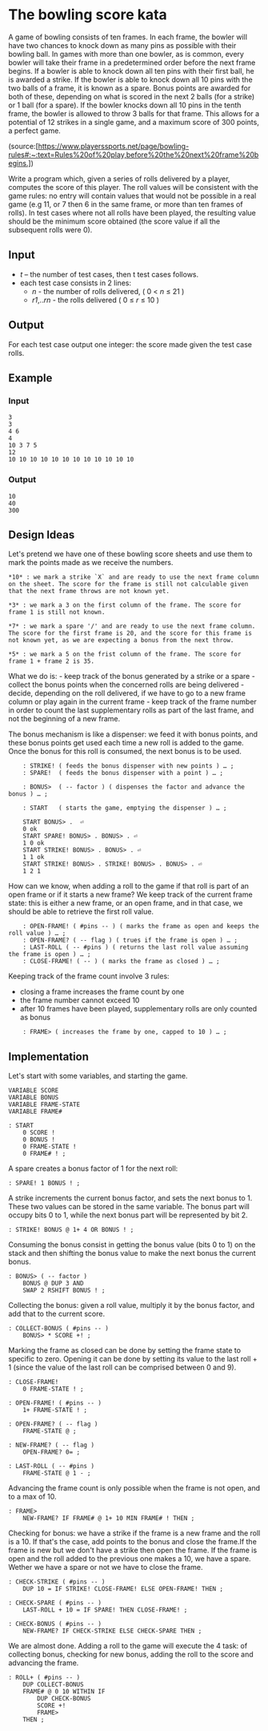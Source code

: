 # The bowling score kata

A game of bowling consists of ten frames. In each frame, the bowler will have two chances to knock down as many pins as possible with their bowling ball. In games with more than one bowler, as is common, every bowler will take their frame in a predetermined order before the next frame begins. If a bowler is able to knock down all ten pins with their first ball, he is awarded a strike. If the bowler is able to knock down all 10 pins with the two balls of a frame, it is known as a spare. Bonus points are awarded for both of these, depending on what is scored in the next 2 balls (for a strike) or 1 ball (for a spare). If the bowler knocks down all 10 pins in the tenth frame, the bowler is allowed to throw 3 balls for that frame. This allows for a potential of 12 strikes in a single game, and a maximum score of 300 points, a perfect game.

(source:[https://www.playerssports.net/page/bowling-rules#:~:text=Rules%20of%20play,before%20the%20next%20frame%20begins.])

Write a program which, given a series of rolls delivered by a player, computes the score of this player. The roll values will be consistent with the game rules: no entry will contain values that would not be possible in a real game (e.g 11, or 7 then 6 in the same frame, or more than ten frames of rolls). In test cases where not all rolls have been played, the resulting value should be the minimum score obtained (the score value if all the subsequent rolls were 0).

## Input

- *t* – the number of test cases, then t test cases follows.
- each test case consists in 2 lines:
    - *n* - the number of rolls delivered, ( 0 < *n* ≤ 21 )
    - *r1*,..*rn* - the rolls delivered    ( 0 ≤ *r* ≤ 10 ) 

## Output

For each test case output one integer: the score made given the test case rolls.

## Example
### Input

    3
    3
    4 6
    4
    10 3 7 5
    12
    10 10 10 10 10 10 10 10 10 10 10 10

### Output

    10
    40
    300

## Design Ideas

Let's pretend we have one of these bowling score sheets and use them to mark the points made as we receive the numbers. 

    *10* : we mark a strike `X` and are ready to use the next frame column on the sheet. The score for the frame is still not calculable given that the next frame throws are not known yet.

    *3* : we mark a 3 on the first column of the frame. The score for frame 1 is still not known.

    *7* : we mark a spare '/' and are ready to use the next frame column. The score for the first frame is 20, and the score for this frame is not known yet, as we are expecting a bonus from the next throw.

    *5* : we mark a 5 on the frist column of the frame. The score for frame 1 + frame 2 is 35.

What we do is:
    - keep track of the bonus generated by a strike or a spare
    - collect the bonus points when the concerned rolls are being delivered
    - decide, depending on the roll delivered, if we have to go to a new frame column or play again in the current frame
    - keep track of the frame number in order to count the last supplementary rolls as part of the last frame, and not the beginning of a new frame.

The bonus mechanism is like a dispenser: we feed it with bonus points, and these bonus points get used each time a new roll is added to the game. Once the bonus for this roll is consumed, the next bonus is to be used.

```forth
    : STRIKE! ( feeds the bonus dispenser with new points ) … ;
    : SPARE!  ( feeds the bonus dispenser with a point ) … ;

    : BONUS>  ( -- factor ) ( dispenses the factor and advance the bonus ) … ;

    : START   ( starts the game, emptying the dispenser ) … ;

    START BONUS> .  ⏎
    0 ok
    START SPARE! BONUS> . BONUS> . ⏎
    1 0 ok
    START STRIKE! BONUS> . BONUS> . ⏎
    1 1 ok
    START STRIKE! BONUS> . STRIKE! BONUS> . BONUS> . ⏎
    1 2 1
```

How can we know, when adding a roll to the game if that roll is part of an open frame or if it starts a new frame? We keep track of the current frame state: this is either a new frame, or an open frame, and in that case, we should be able to retrieve the first roll value.

```forth
    : OPEN-FRAME! ( #pins -- ) ( marks the frame as open and keeps the roll value ) … ;
    : OPEN-FRAME? ( -- flag ) ( trues if the frame is open ) … ;
    : LAST-ROLL ( -- #pins ) ( returns the last roll value assuming the frame is open ) … ;
    : CLOSE-FRAME! ( -- ) ( marks the frame as closed ) … ;
```

Keeping track of the frame count involve 3 rules:
- closing a frame increases the frame count by one
- the frame number cannot exceed 10
- after 10 frames have been played, supplementary rolls are only counted as bonus 

```forth
    : FRAME> ( increases the frame by one, capped to 10 ) … ;
```
## Implementation

Let's start with some variables, and starting the game.

```forth
VARIABLE SCORE
VARIABLE BONUS
VARIABLE FRAME-STATE
VARIABLE FRAME#

: START
    0 SCORE !
    0 BONUS !
    0 FRAME-STATE !
    0 FRAME# ! ;
```
A spare creates a bonus factor of 1 for the next roll:
```forth
: SPARE! 1 BONUS ! ;
```
A strike increments the current bonus factor, and sets the next bonus to 1. These two values can be stored in the same variable. The bonus part will occupy bits 0 to 1, while the next bonus part will be represented by bit 2.
```forth
: STRIKE! BONUS @ 1+ 4 OR BONUS ! ;
```
Consuming the bonus consist in getting the bonus value (bits 0 to 1) on the stack and then shifting the bonus value to make the next bonus the current bonus.
```forth
: BONUS> ( -- factor )
    BONUS @ DUP 3 AND 
    SWAP 2 RSHIFT BONUS ! ;
```
Collecting the bonus: given a roll value, multiply it by the bonus factor, and add that to the current score.
```forth
: COLLECT-BONUS ( #pins -- )
    BONUS> * SCORE +! ;
```
Marking the frame as closed can be done by setting the frame state to specific to zero. Opening it can be done by setting its value to the last roll + 1 (since the value of the last roll can be comprised between 0 and 9). 
```forth
: CLOSE-FRAME!
    0 FRAME-STATE ! ;

: OPEN-FRAME! ( #pins -- )
    1+ FRAME-STATE ! ;

: OPEN-FRAME? ( -- flag )
    FRAME-STATE @ ;

: NEW-FRAME? ( -- flag )
    OPEN-FRAME? 0= ;

: LAST-ROLL ( -- #pins )
    FRAME-STATE @ 1 - ;
```
Advancing the frame count is only possible when the frame is not open, and to a max of 10.
```forth
: FRAME>
    NEW-FRAME? IF FRAME# @ 1+ 10 MIN FRAME# ! THEN ;
```
Checking for bonus: we have a strike if the frame is a new frame and the roll is a 10. If that's the case, add points to the bonus and close the frame.If the frame is new but we don't have a strike then open the frame. If the frame is open and the roll added to the previous one makes a 10, we have a spare. Wether we have a spare or not we have to close the frame.
```forth
: CHECK-STRIKE ( #pins -- )
    DUP 10 = IF STRIKE! CLOSE-FRAME! ELSE OPEN-FRAME! THEN ;

: CHECK-SPARE ( #pins -- )
    LAST-ROLL + 10 = IF SPARE! THEN CLOSE-FRAME! ;

: CHECK-BONUS ( #pins -- )
    NEW-FRAME? IF CHECK-STRIKE ELSE CHECK-SPARE THEN ;
```
We are almost done. Adding a roll to the game will execute the 4 task: of collecting bonus, checking for new bonus, adding the roll to the score and advancing the frame.
```forth
: ROLL+ ( #pins -- )
    DUP COLLECT-BONUS
    FRAME# @ 0 10 WITHIN IF
        DUP CHECK-BONUS
        SCORE +!
        FRAME>
    THEN ;

